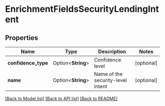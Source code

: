 # EnrichmentFieldsSecurityLendingIntent

## Properties

Name | Type | Description | Notes
------------ | ------------- | ------------- | -------------
**confidence_type** | Option<**String**> | Confidence level | [optional]
**name** | Option<**String**> | Name of the security-level intent | [optional]

[[Back to Model list]](../README.md#documentation-for-models) [[Back to API list]](../README.md#documentation-for-api-endpoints) [[Back to README]](../README.md)


